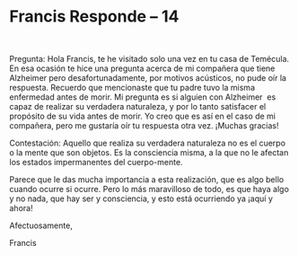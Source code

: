 #  Francis Responde – 14

   

Pregunta: Hola Francis, te he visitado solo una vez en tu casa de Temécula. En esa ocasión te hice una pregunta acerca de mi compañera que tiene Alzheimer pero desafortunadamente, por motivos acústicos, no pude oír la respuesta. Recuerdo que mencionaste que tu padre tuvo la misma enfermedad antes de morir. Mi pregunta es si alguien con Alzheimer  es capaz de realizar su verdadera naturaleza, y por lo tanto satisfacer el propósito de su vida antes de morir. Yo creo que es así en el caso de mi compañera, pero me gustaría oír tu respuesta otra vez. ¡Muchas gracias!

Contestación: Aquello que realiza su verdadera naturaleza no es el cuerpo o la mente que son objetos. Es la consciencia misma, a la que no le afectan los estados impermanentes del cuerpo-mente.

Parece que le das mucha importancia a esta realización, que es algo bello cuando ocurre si ocurre. Pero lo más maravilloso de todo, es que haya algo y no nada, que hay ser y consciencia, y esto está ocurriendo ya ¡aquí y ahora!

Afectuosamente,

Francis

